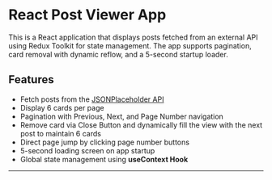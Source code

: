 # React Post Viewer App

This is a React application that displays posts fetched from an external API using Redux Toolkit for state management. The app supports pagination, card removal with dynamic reflow, and a 5-second startup loader.

## Features

* Fetch posts from the [JSONPlaceholder API](https://jsonplaceholder.typicode.com/posts)
* Display 6 cards per page
* Pagination with Previous, Next, and Page Number navigation
* Remove card via Close Button and dynamically fill the view with the next post to maintain 6 cards
* Direct page jump by clicking page number buttons
* 5-second loading screen on app startup
* Global state management using **useContext Hook**

---
